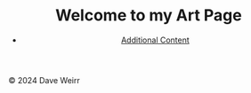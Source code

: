 <html lang="en">
<head>
    <meta charset="UTF-8">
    <meta name="viewport" content="width=device-width, initial-scale=1.0">
    <title>Welcome to My Art Page</title>
</head>
<body>
    <header>
        <h1>Welcome to my Art Page</h1>
        <nav>
            <ul>
                <li><a href="content.html">Additional Content</a></li>
            </ul>
        </nav>
    </header>
        </section>
    </main>
    <footer>
        <p>&copy; 2024 Dave Weirr</p>
    </footer>
</body>
</html>
